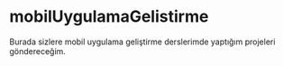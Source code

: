 # mobilUygulamaGelistirme
Burada sizlere mobil uygulama geliştirme derslerimde yaptığım projeleri göndereceğim.
